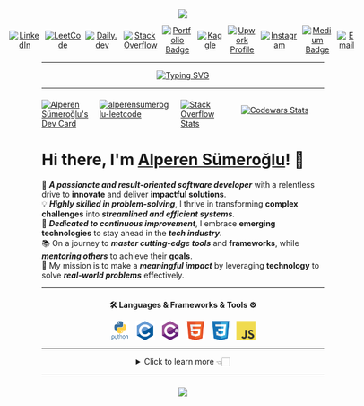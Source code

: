 <div id="header" align="center">
  <img src="https://media.giphy.com/media/SHjOSDkKZ18qOHA5B5/giphy.gif" width="60"/>
  
  <div id="badges" style="display: flex; justify-content: center; align-items: center; gap: 8px; margin-top: 10px;">
    <a href="https://www.linkedin.com/in/alperensumeroglu" target="_blank" rel="noopener noreferrer">
      <img src="https://img.shields.io/badge/LinkedIn-0077B5?style=for-the-badge&logo=linkedin&logoColor=white" alt="LinkedIn" style="height: 20px;"/>
    </a>
    <a href="https://leetcode.com/alperensumeroglu/" target="_blank" rel="noopener noreferrer">
      <img src="https://img.shields.io/badge/LeetCode-FFA116?style=for-the-badge&logo=leetcode&logoColor=white" alt="LeetCode" style="height: 20px;"/>
    </a>
    <a href="https://app.daily.dev/alperensumeroglu" target="_blank" rel="noopener noreferrer">
      <img src="https://img.shields.io/badge/Daily.dev-121212?style=for-the-badge&logo=daily.dev&logoColor=white" alt="Daily.dev" style="height: 20px;"/>
    </a>
    <a href="https://stackoverflow.com/users/29701785/alperen-sümeroğlu" target="_blank" rel="noopener noreferrer">
      <img src="https://img.shields.io/badge/Stack%20Overflow-F58025?style=for-the-badge&logo=stackoverflow&logoColor=white" alt="Stack Overflow" style="height: 20px;"/>
    </a>
    <a href="https://alperensumeroglu.dev" target="_blank" rel="noopener noreferrer">
      <img src="https://img.shields.io/badge/Portfolio-FF5722?style=for-the-badge&logo=todoist&logoColor=white" alt="Portfolio Badge" style="height: 20px;"/>
    </a>
    <a href="https://www.kaggle.com/alperensmerolu" target="_blank" rel="noopener noreferrer">
      <img src="https://img.shields.io/badge/Kaggle-20BEFF?style=for-the-badge&logo=kaggle&logoColor=white" alt="Kaggle" style="height: 20px;"/>
    </a>
    <a href="https://www.upwork.com/freelancers/~013f547b23de08d894" target="_blank" rel="noopener noreferrer">
    <img src="https://img.shields.io/badge/Upwork-6FDA44?style=for-the-badge&logo=upwork&logoColor=white" alt="Upwork Profile" style="height: 20px;"/>
     </a>
    <a href="https://www.instagram.com/alperen_sumeroglu/" target="_blank" rel="noopener noreferrer">
      <img src="https://img.shields.io/badge/Instagram-E4405F?style=for-the-badge&logo=instagram&logoColor=white" alt="Instagram" style="height: 20px;"/>
    </a>
    <a href="https://medium.com/@alperensumeroglu" target="_blank" rel="noopener noreferrer">
      <img src="https://img.shields.io/badge/MEDIUM-black?style=flat&logo=medium&logoColor=white" alt="Medium Badge" style="height: 20px; width: 80px;"/>
    </a>
    <a href="mailto:alperensumeroglu@gmail.com" target="_blank" rel="noopener noreferrer">
      <img src="https://img.shields.io/badge/Email-D14836?style=for-the-badge&logo=gmail&logoColor=white" alt="Email" style="height: 20px;"/>
    </a>
  </div>
</div>

---

<p align="center">
    <a href="https://www.linkedin.com/in/alperensumeroglu">
        <img src="https://readme-typing-svg.demolab.com?font=Georgia&size=14&duration=2000&pause=100&multiline=true&width=760&height=80&lines=Alperen+Sümeroğlu;Computer+Engineer+%7C+AI+Specialist+%7C+ML+Architect;Deep+Learning+Researcher+%7C+NLP+Engineer;Innovating+the+Future+with+Artificial+Intelligence" alt="Typing SVG" />
    </a>
</p>

---

<div style="display: flex; justify-content: center; align-items: flex-start; gap: 20px; margin-top: 20px;">
  <!-- Daily.dev card -->
  <a href="https://app.daily.dev/alperensumeroglu" target="_blank" rel="noopener noreferrer">
    <img src="https://api.daily.dev/devcards/v2/AdGr8J8AzXW7kvWDM87LO.png?type=wide&r=hez" width="280" alt="Alperen Sümeroğlu's Dev Card"/>
  </a>

  <!-- LeetCode Stats Card -->
  <a href="https://leetcode.com/u/alperensumeroglu/" target="_blank" rel="noopener noreferrer">
    <img src="https://leetcard.jacoblin.cool/alperensumeroglu?theme=dark&font=Karma&ext=heatmap" alt="alperensumeroglu-leetcode" width="230" />
  </a>
  
  <!-- Stack Overflow Stats -->
  <a href="https://stackoverflow.com/users/29701785/alperen-s%C3%BCmero%C4%9Flu" target="_blank" rel="noopener noreferrer">
    <img src="https://stackoverflow-badge.herokuapp.com/stackoverflow?username=29701785&period=year&theme=dark&layout=full" alt="Stack Overflow Stats" width="290">
  </a>
  
   <!-- Codewars Stats -->
  <div style="width: 100%; display: flex; justify-content: center; margin-top: 10px;">
    <a href="https://www.codewars.com/users/alperensumeroglu" target="_blank">
      <img src="https://www.codewars.com/users/alperensumeroglu/badges/large" alt="Codewars Stats" />
    </a>
  </div>
</div>

<h1>  Hi there, I'm <a target="_blank" href="https://www.linkedin.com/in/alperensumeroglu/">Alperen Sümeroğlu</a>! 👋  </h1>  

🌟 **_A passionate and result-oriented software developer_** with a relentless drive to **innovate** and deliver **impactful solutions**.  
💡 **_Highly skilled in problem-solving_**, I thrive in transforming **complex challenges** into **_streamlined and efficient systems_**.  
🚀 **_Dedicated to continuous improvement_**, I embrace **emerging technologies** to stay ahead in the **_tech industry_**.  
📚 On a journey to **_master cutting-edge tools_** and **frameworks**, while **_mentoring others_** to achieve their **goals**.  
🎯 My mission is to make a **_meaningful impact_** by leveraging **technology** to solve **_real-world problems_** effectively.

---

<!-- Languages and Tools Section -->
<div>
  <h3 align="center" style="font-size: 14px;">🛠️ Languages & Frameworks & Tools ⚙️</h3>
</div>
  <div align="center" style="display: flex; justify-content: center; gap: 10px; margin-top: 10px;">
    <img src="https://github.com/devicons/devicon/blob/master/icons/python/python-original-wordmark.svg" title="Python" alt="Python" width="35" height="35"/>
    <img src="https://github.com/devicons/devicon/blob/master/icons/c/c-original.svg" title="C" alt="C" width="35" height="35"/>
    <img src="https://github.com/devicons/devicon/blob/master/icons/csharp/csharp-original.svg" title="C#" alt="C#" width="35" height="35"/>
    <img src="https://github.com/devicons/devicon/blob/master/icons/html5/html5-original.svg" title="HTML" alt="HTML" width="35" height="35"/>
    <img src="https://github.com/devicons/devicon/blob/master/icons/css3/css3-original.svg" title="CSS" alt="CSS" width="35" height="35"/>
    <img src="https://github.com/devicons/devicon/blob/master/icons/javascript/javascript-original.svg" title="JavaScript" alt="JavaScript" width="35" height="35"/>
</div>

</div>

---

<details align="center">
  <summary>Click to learn more 👈🏻</summary>
   <p>
    
  <!-- My Stats Section -->
<div style="text-align: center; margin-top: 20px;">
  <h3 style="font-size: 18px; margin-bottom: 10px;">🔥 My Stats 🔥</h3>
  
  <!-- GitHub Stats -->
  <img align="center" src="https://github-readme-stats.vercel.app/api?username=alperensumeroglu&hide=stars&count_private=true&show_icons=true&theme=tokyonight&border_radius=20" alt="GitHub Stats" style="width: 225px;"/>

  <!-- Most Used Languages -->
  <img align="center" src="https://github-readme-stats.vercel.app/api/top-langs/?username=alperensumeroglu&layout=compact&show_icons=true&theme=tokyonight&border_radius=20" alt="Most Used Languages" style="width: 225px;"/>

  <!-- Snake Animation -->
  <img align="center" src="https://github.com/alperensumeroglu/alperensumeroglu/blob/main/github-contribution-grid-snake-dark.svg" alt="Contribution Snake" style="width: 385px;"/>

  <!-- Profile Views -->
  <p align="center" style="margin-top: 20px;">
    <img src="https://komarev.com/ghpvc/?username=alperensumeroglu&label=Profile%20views&color=0e75b6&style=flat" alt="Profile Views" style="width: 100px;"/>
  </p>

  <!-- GitHub Streak Stats -->
  <p align="center">
    <img src="https://streak-stats.demolab.com/?user=alperensumeroglu&theme=algolia" alt="GitHub Streak Stats" width="300" />
  </p>
</div>

</p>
</details>

---

<h3 align="center">
    <a href="https://www.linkedin.com/in/alperensumeroglu/" target="_blank" style="text-decoration: none; color: inherit;">
        <img src="https://readme-typing-svg.herokuapp.com/?font=Righteous&size=25&center=true&vCenter=true&width=500&height=70&duration=4000&lines=Thanks+for+visiting!+✌️;+Shoot+me+a+message+on+Linkedin!;I'm+always+down+to+collab+:)">
    </a>
</h3>









